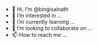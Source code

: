 - 👋 Hi, I’m @bingisainath
- 👀 I’m interested in ...
- 🌱 I’m currently learning ...
- 💞️ I’m looking to collaborate on ...
- 📫 How to reach me ...

<!---
bingisainath/bingisainath is a ✨ special ✨ repository because its `README.md` (this file) appears on your GitHub profile.
You can click the Preview link to take a look at your changes.
--->
